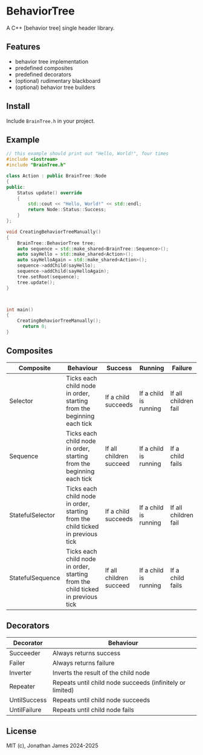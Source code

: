 # BehaviorTree

A C++ [behavior tree] single header library.

## Features

- behavior tree implementation
- predefined composites
- predefined decorators
- (optional) rudimentary blackboard
- (optional) behavior tree builders

## Install

Include `BrainTree.h` in your project.

## Example

```c++
// this example should print out "Hello, World!", four times
#include <iostream>
#include "BrainTree.h"

class Action : public BrainTree::Node
{
public:
    Status update() override
    {
        std::cout << "Hello, World!" << std::endl;
        return Node::Status::Success;
    }
};

void CreatingBehaviorTreeManually()
{
    BrainTree::BehaviorTree tree;
    auto sequence = std::make_shared<BrainTree::Sequence>();
    auto sayHello = std::make_shared<Action>();
    auto sayHelloAgain = std::make_shared<Action>();
    sequence->addChild(sayHello);
    sequence->addChild(sayHelloAgain);
    tree.setRoot(sequence);
    tree.update();
}



int main()
{
    CreatingBehaviorTreeManually();
      return 0;
}
```

## Composites

| Composite        | Behaviour                                                                       | Success                 | Running               | Failure              |
| ---------------- | ------------------------------------------------------------------------------- | ----------------------- | --------------------- | -------------------- |
| Selector         | Ticks each child node in order, starting from the beginning each tick           | If a child succeeds     | If a child is running | If all children fail |
| Sequence         | Ticks each child node in order, starting from the beginning each tick           | If all children succeed | If a child is running | If a child fails     |
| StatefulSelector | Ticks each child node in order, starting from the child ticked in previous tick | If a child succeeds     | If a child is running | If all children fail |
| StatefulSequence | Ticks each child node in order, starting from the child ticked in previous tick | If all children succeed | If a child is running | If a child fails     |

## Decorators

| Decorator    | Behaviour                                                 |
| ------------ | --------------------------------------------------------- |
| Succeeder    | Always returns success                                    |
| Failer       | Always returns failure                                    |
| Inverter     | Inverts the result of the child node                      |
| Repeater     | Repeats until child node succeeds (infinitely or limited) |
| UntilSuccess | Repeats until child node succeeds                         |
| UntilFailure | Repeats until child node fails                            |



## License

MIT (c), Jonathan James 2024-2025
